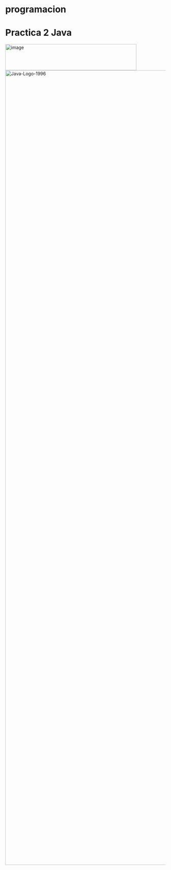 # programacion
# Practica 2 Java
<img width="412" height="82" alt="image" src="https://github.com/user-attachments/assets/74a82801-160b-4745-bde5-8c99e856d04f" />
<img width="3962" height="2492" alt="Java-Logo-1996" src="https://github.com/user-attachments/assets/1b6f44d8-3752-4eba-b486-06115cd0a316" />
